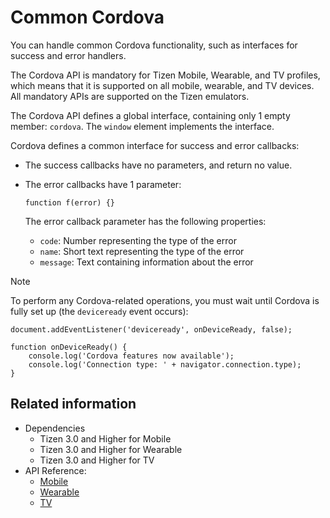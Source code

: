 # Common Cordova

You can handle common Cordova functionality, such as interfaces for success and error handlers.

The Cordova API is mandatory for Tizen Mobile, Wearable, and TV profiles, which means that it is supported on all mobile, wearable, and TV devices. All mandatory APIs are supported on the Tizen emulators.

The Cordova API defines a global interface, containing only 1 empty member: `cordova`. The `window` element implements the interface.

Cordova defines a common interface for success and error callbacks:

- The success callbacks have no parameters, and return no value.

- The error callbacks have 1 parameter:

  ```
  function f(error) {}
  ```

  The error callback parameter has the following properties:

  - `code`: Number representing the type of the error
  - `name`: Short text representing the type of the error
  - `message`: Text containing information about the error

> [!NOTE]
> To perform any Cordova-related operations, you must wait until Cordova is fully set up (the `deviceready` event occurs):
> ```
> document.addEventListener('deviceready', onDeviceReady, false);
>
> function onDeviceReady() {
>     console.log('Cordova features now available');
>     console.log('Connection type: ' + navigator.connection.type);
> }
> ```



## Related information
* Dependencies
  - Tizen 3.0 and Higher for Mobile
  - Tizen 3.0 and Higher for Wearable
  - Tizen 3.0 and Higher for TV
* API Reference:
  - [Mobile](../../api/latest/device_api/mobile/tizen/cordova/cordova.html)
  - [Wearable](../../api/latest/device_api/wearable/tizen/cordova/cordova.html)
  - [TV](../../api/latest/device_api/tv/tizen/cordova/cordova.html)
